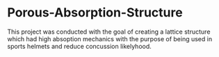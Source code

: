 # Porous-Absorption-Structure
This project was conducted with the goal of creating a lattice structure which had high absoption mechanics with the purpose of being used in sports helmets and reduce concussion likelyhood.
